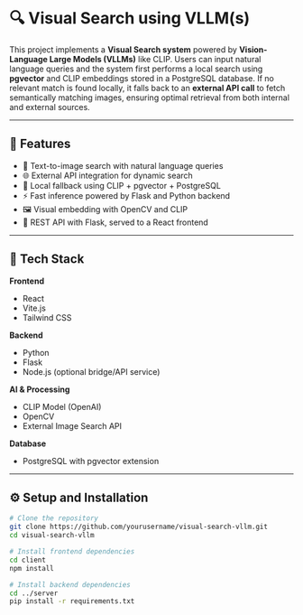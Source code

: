 # 🔍 Visual Search using VLLM(s)

This project implements a **Visual Search system** powered by **Vision-Language Large Models (VLLMs)** like CLIP. Users can input natural language queries and the system first performs a local search using **pgvector** and CLIP embeddings stored in a PostgreSQL database. If no relevant match is found locally, it falls back to an **external API call** to fetch semantically matching images, ensuring optimal retrieval from both internal and external sources.

---

## 📌 Features

- 🔎 Text-to-image search with natural language queries
- 🌐 External API integration for dynamic search
- 🧠 Local fallback using CLIP + pgvector + PostgreSQL
- ⚡ Fast inference powered by Flask and Python backend
- 🖼️ Visual embedding with OpenCV and CLIP
- 🧪 REST API with Flask, served to a React frontend

---

## 🧰 Tech Stack

**Frontend**
- React
- Vite.js
- Tailwind CSS

**Backend**
- Python
- Flask
- Node.js (optional bridge/API service)

**AI & Processing**
- CLIP Model (OpenAI)
- OpenCV
- External Image Search API

**Database**
- PostgreSQL with pgvector extension

---

## ⚙️ Setup and Installation

```bash
# Clone the repository
git clone https://github.com/yourusername/visual-search-vllm.git
cd visual-search-vllm

# Install frontend dependencies
cd client
npm install

# Install backend dependencies
cd ../server
pip install -r requirements.txt
